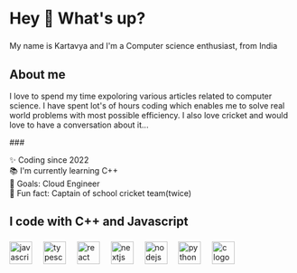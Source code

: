 <h1 align="left">Hey 👋 What's up?</h1>

###

<p align="left">My name is Kartavya and I'm a Computer science enthusiast, from India</p>

###

<h2 align="left">About me</h2>
<p>I love to spend my time expoloring various articles related to computer science. I have spent lot's of hours coding which enables me to solve real world problems with most possible efficiency. I also love cricket and would love to have a conversation about it...</p>
###

<p align="left">✨ Coding since 2022<br>📚 I'm currently learning C++<br>🎯 Goals: Cloud Engineer<br>🎲 Fun fact: Captain of school cricket team(twice)</p>

###

<h2 align="left">I code with C++ and Javascript</h2>

###

<div align="left">
  <img src="https://cdn.jsdelivr.net/gh/devicons/devicon/icons/javascript/javascript-original.svg" height="40" alt="javascript logo"  />
  <img width="12" />
  <img src="https://cdn.jsdelivr.net/gh/devicons/devicon/icons/typescript/typescript-original.svg" height="40" alt="typescript logo"  />
  <img width="12" />
  <img src="https://cdn.jsdelivr.net/gh/devicons/devicon/icons/react/react-original.svg" height="40" alt="react logo"  />
  <img width="12" />
  <img src="https://cdn.jsdelivr.net/gh/devicons/devicon/icons/nextjs/nextjs-original.svg" height="40" alt="nextjs logo"  />
  <img width="12" />
  <img src="https://cdn.jsdelivr.net/gh/devicons/devicon/icons/nodejs/nodejs-original.svg" height="40" alt="nodejs logo"  />
  <img width="12" />
  <img src="https://cdn.jsdelivr.net/gh/devicons/devicon/icons/python/python-original.svg" height="40" alt="python logo"  />
  <img width="12" />
  <img src="https://cdn.jsdelivr.net/gh/devicons/devicon/icons/c/c-original.svg" height="40" alt="c logo"  />

</div>

###